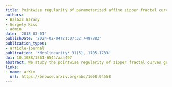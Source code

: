 ```yaml
---
title: Pointwise regularity of parameterized affine zipper fractal curves
authors:
- Balázs Bárány
- Gergely Kiss
- admin
date: '2018-03-01'
publishDate: '2024-02-04T21:07:32.749788Z'
publication_types:
- article-journal
publication: '*Nonlinearity* 31(5), 1705-1733'
doi: 10.1088/1361-6544/aaa497
abstract: We study the pointwise regularity of zipper fractal curves generated by affine mappings. Under the assumption of dominated splitting of index-1, we calculate the Hausdorff dimension of the level sets of the pointwise Hölder exponent for a subinterval of the spectrum. We give an equivalent characterization for the existence of regular pointwise Hölder exponent for Lebesgue almost every point. In this case, we extend the multifractal analysis to the full spectrum. In particular, we apply our results for de Rham's curve.
links:
- name: arXiv
  url: https://browse.arxiv.org/abs/1608.04558
---
```


